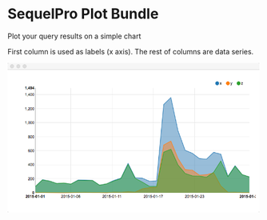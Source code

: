 # SequelPro Plot Bundle

Plot your query results on a simple chart

First column is used as labels (x axis). The rest of columns are data series.

![preview](preview.png)
